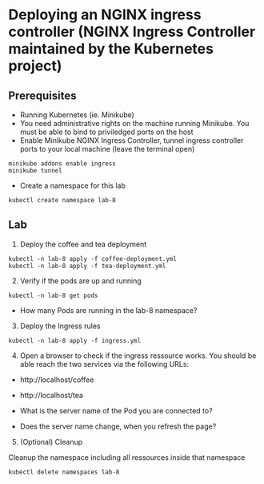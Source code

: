 # Deploying an NGINX ingress controller (NGINX Ingress Controller maintained by the Kubernetes project)

## Prerequisites

- Running Kubernetes (ie. Minikube)
- You need administrative rights on the machine running Minikube. You must be able to bind to priviledged ports on the host
- Enable Minikube NGINX Ingress Controller, tunnel ingress controller ports to your local machine (leave the terminal open)
```
minikube addons enable ingress
minikube tunnel
```
- Create a namespace for this lab
```
kubectl create namespace lab-8
```

## Lab


1. Deploy the coffee and tea deployment
```
kubectl -n lab-8 apply -f coffee-deployment.yml
kubectl -n lab-8 apply -f tea-deployment.yml
```

2. Verify if the pods are up and running
```
kubectl -n lab-8 get pods
```

- How many Pods are running in the lab-8 namespace?

3. Deploy the Ingress rules
```
kubectl -n lab-8 apply -f ingress.yml
```

4. Open a browser to check if the ingress ressource works. You should be able reach the two services via the following URLs:

- http://localhost/coffee
- http://localhost/tea

- What is the server name of the Pod you are connected to?
- Does the server name change, when you refresh the page?

5. (Optional) Cleanup

Cleanup the namespace including all ressources inside that namespace

```
kubectl delete namespaces lab-8
```